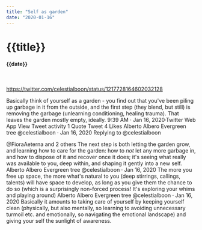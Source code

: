 ```yaml
---
title: "Self as garden"
date: "2020-01-16"
---
```

# {{title}}

#### {{date}}

<br>

https://twitter.com/celestialboon/status/1217728164602032128

Basically think of yourself as a garden - you find out that you've been piling up garbage in it from the outside, and the first step (they blend, but still) is removing the garbage (unlearning conditioning, healing trauma). That leaves the garden mostly empty, ideally.
9:39 AM · Jan 16, 2020·Twitter Web App
View Tweet activity
1
 Quote Tweet
4
 Likes
Alberto Albero
Evergreen tree
@celestialboon
·
Jan 16, 2020
Replying to 
@celestialboon
 
@FioraAeterna
 and 2 others
The next step is both letting the garden grow, and learning how to care for the garden: how to *not* let any more garbage in, and how to dispose of it and recover once it does; it's seeing what really was available to you, deep within, and shaping it gently into a new self.
Alberto Albero
Evergreen tree
@celestialboon
·
Jan 16, 2020
The more you free up space, the more what's natural to you (deep stirrings, callings, talents) will have space to develop, as long as you give them the chance to do so (which is a surprisingly non-forced process! It's exploring your whims and playing around)
Alberto Albero
Evergreen tree
@celestialboon
·
Jan 16, 2020
Basically it amounts to taking care of yourself by keeping yourself clean (physically, but also mentally, so learning to avoiding unnecessary turmoil etc. and emotionally, so navigating the emotional landscape) and giving your self the sunlight of awareness.